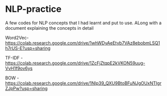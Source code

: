 # NLP-practice

A few codes for NLP concepts that I had learnt and put to use. ALong with a document explaining the concepts in detail

Word2Vec- https://colab.research.google.com/drive/1whWDyAeEtyb7VAz8ebobmLSQ1h7rUS-E?usp=sharing

TF-IDF - https://colab.research.google.com/drive/1ZcFjZtqpE2kVKON59uug-VvH1f9ov6ys

BOW - https://colab.research.google.com/drive/1Nlp39_QXU9BtoBFuNJgOUxNTIgrZJpPw?usp=sharing
